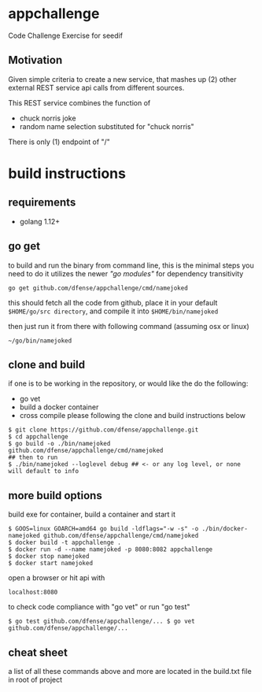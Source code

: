 # appchallenge
Code Challenge Exercise for seedif

## Motivation 
Given simple criteria to create a new service, that mashes up (2) other external REST service api calls from different sources.

This REST service combines the function of 
* chuck norris joke
* random name selection substituted for "chuck norris" 

There is only (1) endpoint of "/"

# build instructions
## requirements
* golang 1.12+ 

## go get
to build and run the binary from command line, this is the minimal steps you need to do
it utilizes the newer _"go modules"_ for dependency transitivity

```
go get github.com/dfense/appchallenge/cmd/namejoked
```
this should fetch all the code from github, place it in your default `$HOME/go/src directory`, and compile it into `$HOME/bin/namejoked`

then just run it from there with following command (assuming osx or linux)
```
~/go/bin/namejoked
```

## clone and build
if one is to be working in the repository, or would like the do the following:
* go vet
* build a docker container
* cross compile
please following the clone and build instructions below

```
$ git clone https://github.com/dfense/appchallenge.git
$ cd appchallenge
$ go build -o ./bin/namejoked github.com/dfense/appchallenge/cmd/namejoked
## then to run
$ ./bin/namejoked --loglevel debug ## <- or any log level, or none will default to info
```

## more build options
build exe for container, build a container and start it

```
$ GOOS=linux GOARCH=amd64 go build -ldflags="-w -s" -o ./bin/docker-namejoked github.com/dfense/appchallenge/cmd/namejoked
$ docker build -t appchallenge .
$ docker run -d --name namejoked -p 8080:8082 appchallenge
$ docker stop namejoked
$ docker start namejoked
```

open a browser or hit api with 

`localhost:8080`

to check code compliance with "go vet" or run "go test"

`
$ go test github.com/dfense/appchallenge/...
$ go vet github.com/dfense/appchallenge/...
`

## cheat sheet
a list of all these commands above and more are located in the build.txt file in root of project
